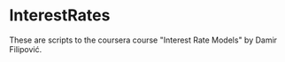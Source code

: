 # InterestRates

These are scripts to the coursera course "Interest Rate Models" by Damir Filipović. 
